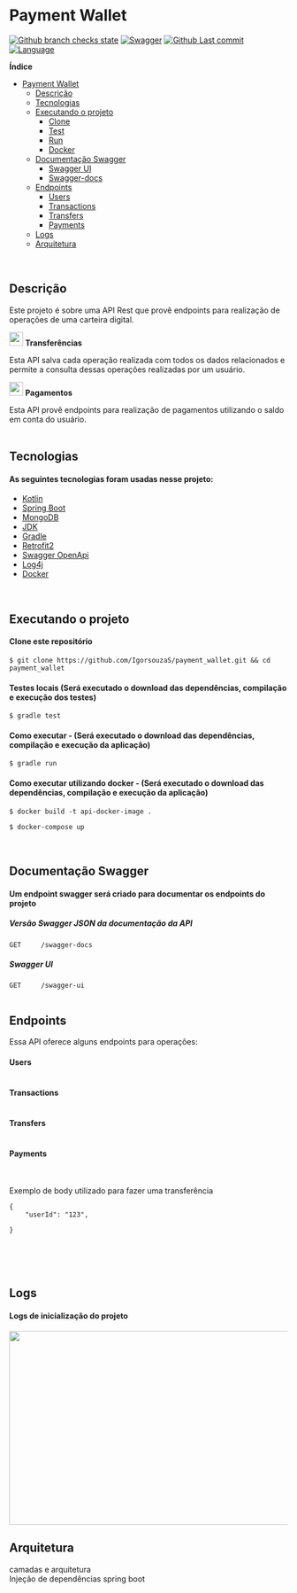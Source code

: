 <h1 id="wallet">Payment Wallet</h1>


[![Github branch checks state](https://img.shields.io/github/checks-status/IgorSouzaS/payment_wallet/main.svg)](     )
[![Swagger](https://img.shields.io/badge/swagger-valid-brightgreen.svg)](     )
[![Github Last commit](https://img.shields.io/github/last-commit/IgorsouzaS/payment_wallet.svg)](         )
[![Language](https://img.shields.io/github/languages/top/IgorsouzaS/payment_wallet.svg)](        )


**Índice**

* [Payment Wallet](#wallet)
    * [Descrição](#description)
    * [Tecnologias](#technologies)
    * [Executando o projeto](#running)
        * [Clone](#clone)
        * [Test](#test)
        * [Run](#run)
        * [Docker](#run-docker)
    * [Documentação Swagger](#swagger)
        * [Swagger UI](#swagger-ui)
        * [Swagger-docs](#swagger-docs)
   * [Endpoints](#endpoints)
        * [Users](#users)
        * [Transactions](#transactions)
        * [Transfers](#transfers)
        * [Payments](#payments)
   * [Logs](#logs)
   * [Arquitetura](#layers)

<br/>


<h2 id="description">Descrição</h2>

Este projeto é sobre uma API Rest que provê endpoints para realização de operações de uma carteira digital.

<img src="" height="25px" width="25px"/> **Transferências**

Esta API salva cada operação realizada com todos os dados relacionados e permite a consulta dessas operações realizadas por um usuário.

<img src="" height="25px" width="25px"/> **Pagamentos**

Esta API provê endpoints para realização de pagamentos utilizando o saldo em conta do usuário.
<br/><br/>


<h2 id="technologies">Tecnologias</h2>
<h4>As seguintes tecnologias foram usadas nesse projeto:</h4>

  * [Kotlin](https://kotlinlang.org/)
  * [Spring Boot](     )
  * [MongoDB](       )
  * [JDK](https://openjdk.java.net/install/)
  * [Gradle](https://gradle.org/install/)
  * [Retrofit2](https://square.github.io/retrofit/)
  * [Swagger OpenApi](https://swagger.io/specification/)
  * [Log4j](https://logging.apache.org/log4j/2.x/)
  * [Docker](   )
	
<br/>


<h2 id="running">Executando o projeto</h2>

<h4 id="clone">Clone este repositório</h4>

```
$ git clone https://github.com/IgorsouzaS/payment_wallet.git && cd payment_wallet
```

<h4 id="test">Testes locais (Será executado o download das dependências, compilação e execução dos testes)</h4>

```
$ gradle test
```

<h4 id="run">Como executar - (Será executado o download das dependências, compilação e execução da aplicação)</h4>

```
$ gradle run
```

<h4 id="run-docker">Como executar utilizando docker - (Será executado o download das dependências, compilação e execução da aplicação)</h4>

```
$ docker build -t api-docker-image .

$ docker-compose up
```

<br/>

<h2 id="swagger">Documentação Swagger</h2>

#### Um endpoint swagger será criado para documentar os endpoints do projeto
<h5 id="swagger-docs">Versão Swagger JSON da documentação da API</h5>

```
GET     /swagger-docs
```

<h5 id="swagger-ui">Swagger UI</h5>

```
GET     /swagger-ui
```

<img src=""/>

<br/>


<h2 id="endpoints">Endpoints</h2>

Essa API oferece alguns endpoints para operações:

#### Users
```

```
#### Transactions
```

```
#### Transfers
```

```
#### Payments
```

```

<br/>
Exemplo de body utilizado para fazer uma transferência

```
{
	"userId": "123",
	
}
```

<br/><br/><br/>


<h2 id="logs">Logs</h2>

#### Logs de inicialização do projeto

<img src="" height="350px" width="800px"/>


<br/>
<h2 id="layers">Arquitetura</h2>
camadas e arquitetura
</br>
Injeção de dependências spring boot
<br/>



```kotlin


```
